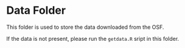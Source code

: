 # Data Folder

This folder is used to store the data downloaded from the OSF.

If the data is not present, please run the `getdata.R` sript in this folder.
